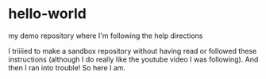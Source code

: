 # hello-world
my demo repository where I'm following the help directions

I triiiied to make a sandbox repository without having read or followed these instructions (although I do really like the youtube video I was following). And then I ran into trouble! So here I am. 
